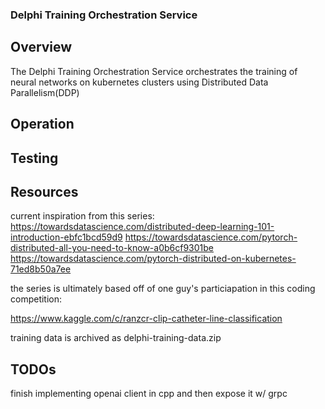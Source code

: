 ### Delphi Training Orchestration Service 

## Overview

The Delphi Training Orchestration Service orchestrates the training of neural networks on kubernetes clusters using Distributed Data Parallelism(DDP)

## Operation 

## Testing 

## Resources

current inspiration from this series: 
https://towardsdatascience.com/distributed-deep-learning-101-introduction-ebfc1bcd59d9
https://towardsdatascience.com/pytorch-distributed-all-you-need-to-know-a0b6cf9301be
https://towardsdatascience.com/pytorch-distributed-on-kubernetes-71ed8b50a7ee

the series is ultimately based off of one guy's particiapation in this coding competition:

https://www.kaggle.com/c/ranzcr-clip-catheter-line-classification

training data is archived as delphi-training-data.zip

## TODOs 

finish implementing openai client in cpp and then expose it w/ grpc 